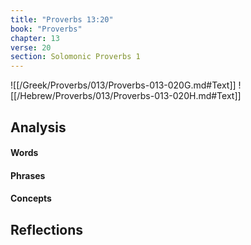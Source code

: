 ```yaml
---
title: "Proverbs 13:20"
book: "Proverbs"
chapter: 13
verse: 20
section: Solomonic Proverbs 1
---
```

![[/Greek/Proverbs/013/Proverbs-013-020G.md#Text]]
![[/Hebrew/Proverbs/013/Proverbs-013-020H.md#Text]]

## Analysis

#### Words

#### Phrases

#### Concepts

## Reflections
